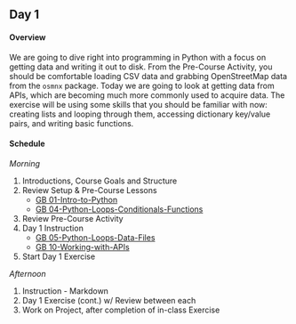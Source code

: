 ## Day 1
#### Overview
We are going to dive right into programming in Python with a focus on getting data and writing it out to disk. From the Pre-Course Activity, you should be comfortable loading CSV data and grabbing OpenStreetMap data from the `osmnx` package. Today we are going to look at getting data from APIs, which are becoming much more commonly used to acquire data. The exercise will be using some skills that you should be familiar with now: creating lists and looping through them, accessing dictionary key/value pairs, and writing basic functions. 

#### Schedule
_Morning_
1. Introductions, Course Goals and Structure
2. Review Setup & Pre-Course Lessons
    * [GB 01-Intro-to-Python](https://github.com/gboeing/urban-data-science/tree/master/01-Intro-to-Python)
    * [GB 04-Python-Loops-Conditionals-Functions](https://github.com/gboeing/urban-data-science/tree/master/04-Python-Loops-Conditionals-Functions)
3. Review Pre-Course Activity
3. Day 1 Instruction
    * [GB 05-Python-Loops-Data-Files](https://github.com/gboeing/urban-data-science/tree/master/05-Python-Loops-Data-Files)
    * [GB 10-Working-with-APIs](https://github.com/gboeing/urban-data-science/tree/master/10-Working-with-APIs)
4. Start Day 1 Exercise

_Afternoon_
1. Instruction - Markdown
2. Day 1 Exercise (cont.) w/ Review between each
3. Work on Project, after completion of in-class Exercise 

